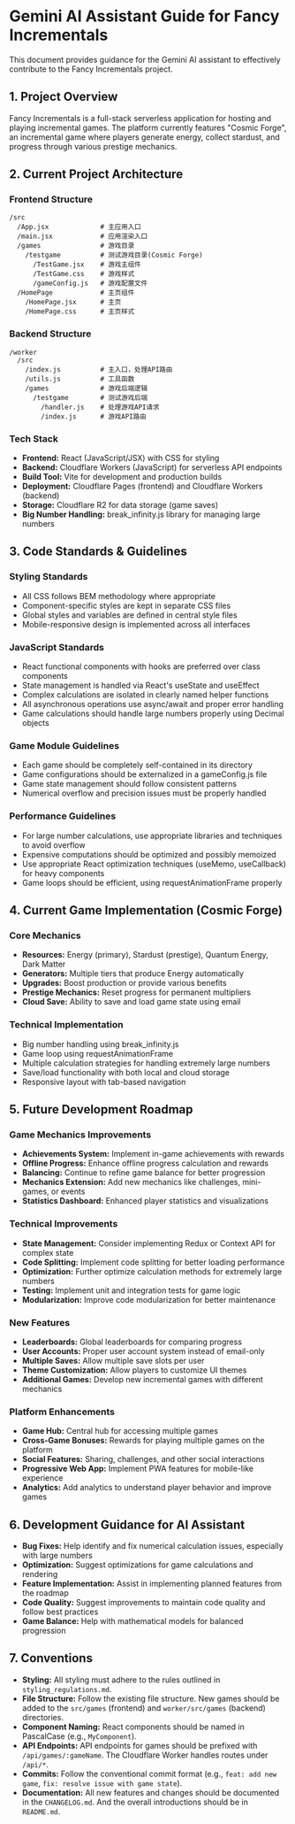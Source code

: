 # Gemini AI Assistant Guide for Fancy Incrementals

This document provides guidance for the Gemini AI assistant to effectively contribute to the Fancy Incrementals project.

## **1. Project Overview**

Fancy Incrementals is a full-stack serverless application for hosting and playing incremental games. The platform currently features "Cosmic Forge", an incremental game where players generate energy, collect stardust, and progress through various prestige mechanics.

## **2. Current Project Architecture**

### Frontend Structure

```plaintext
/src
  /App.jsx             # 主应用入口
  /main.jsx            # 应用渲染入口
  /games               # 游戏目录
    /testgame          # 测试游戏目录(Cosmic Forge)
      /TestGame.jsx    # 游戏主组件
      /TestGame.css    # 游戏样式
      /gameConfig.js   # 游戏配置文件
  /HomePage            # 主页组件
    /HomePage.jsx      # 主页
    /HomePage.css      # 主页样式
```

### Backend Structure

```plaintext
/worker
  /src
    /index.js          # 主入口，处理API路由
    /utils.js          # 工具函数
    /games             # 游戏后端逻辑
      /testgame        # 测试游戏后端
        /handler.js    # 处理游戏API请求
        /index.js      # 游戏API路由
```

### Tech Stack

* **Frontend:** React (JavaScript/JSX) with CSS for styling
* **Backend:** Cloudflare Workers (JavaScript) for serverless API endpoints
* **Build Tool:** Vite for development and production builds
* **Deployment:** Cloudflare Pages (frontend) and Cloudflare Workers (backend)
* **Storage:** Cloudflare R2 for data storage (game saves)
* **Big Number Handling:** break_infinity.js library for managing large numbers

## **3. Code Standards & Guidelines**

### Styling Standards

* All CSS follows BEM methodology where appropriate
* Component-specific styles are kept in separate CSS files
* Global styles and variables are defined in central style files
* Mobile-responsive design is implemented across all interfaces

### JavaScript Standards

* React functional components with hooks are preferred over class components
* State management is handled via React's useState and useEffect
* Complex calculations are isolated in clearly named helper functions
* All asynchronous operations use async/await and proper error handling
* Game calculations should handle large numbers properly using Decimal objects

### Game Module Guidelines

* Each game should be completely self-contained in its directory
* Game configurations should be externalized in a gameConfig.js file
* Game state management should follow consistent patterns
* Numerical overflow and precision issues must be properly handled

### Performance Guidelines

* For large number calculations, use appropriate libraries and techniques to avoid overflow
* Expensive computations should be optimized and possibly memoized
* Use appropriate React optimization techniques (useMemo, useCallback) for heavy components
* Game loops should be efficient, using requestAnimationFrame properly

## **4. Current Game Implementation (Cosmic Forge)**

### Core Mechanics

* **Resources:** Energy (primary), Stardust (prestige), Quantum Energy, Dark Matter
* **Generators:** Multiple tiers that produce Energy automatically
* **Upgrades:** Boost production or provide various benefits
* **Prestige Mechanics:** Reset progress for permanent multipliers
* **Cloud Save:** Ability to save and load game state using email

### Technical Implementation

* Big number handling using break_infinity.js
* Game loop using requestAnimationFrame
* Multiple calculation strategies for handling extremely large numbers
* Save/load functionality with both local and cloud storage
* Responsive layout with tab-based navigation

## **5. Future Development Roadmap**

### Game Mechanics Improvements

* **Achievements System:** Implement in-game achievements with rewards
* **Offline Progress:** Enhance offline progress calculation and rewards
* **Balancing:** Continue to refine game balance for better progression
* **Mechanics Extension:** Add new mechanics like challenges, mini-games, or events
* **Statistics Dashboard:** Enhanced player statistics and visualizations

### Technical Improvements

* **State Management:** Consider implementing Redux or Context API for complex state
* **Code Splitting:** Implement code splitting for better loading performance
* **Optimization:** Further optimize calculation methods for extremely large numbers
* **Testing:** Implement unit and integration tests for game logic
* **Modularization:** Improve code modularization for better maintenance

### New Features

* **Leaderboards:** Global leaderboards for comparing progress
* **User Accounts:** Proper user account system instead of email-only
* **Multiple Saves:** Allow multiple save slots per user
* **Theme Customization:** Allow players to customize UI themes
* **Additional Games:** Develop new incremental games with different mechanics

### Platform Enhancements

* **Game Hub:** Central hub for accessing multiple games
* **Cross-Game Bonuses:** Rewards for playing multiple games on the platform
* **Social Features:** Sharing, challenges, and other social interactions
* **Progressive Web App:** Implement PWA features for mobile-like experience
* **Analytics:** Add analytics to understand player behavior and improve games

## **6. Development Guidance for AI Assistant**

* **Bug Fixes:** Help identify and fix numerical calculation issues, especially with large numbers
* **Optimization:** Suggest optimizations for game calculations and rendering
* **Feature Implementation:** Assist in implementing planned features from the roadmap
* **Code Quality:** Suggest improvements to maintain code quality and follow best practices
* **Game Balance:** Help with mathematical models for balanced progression

## **7. Conventions**

* **Styling:** All styling must adhere to the rules outlined in `styling_regulations.md`.
* **File Structure:** Follow the existing file structure. New games should be added to the `src/games` (frontend) and `worker/src/games` (backend) directories.
* **Component Naming:** React components should be named in PascalCase (e.g., `MyComponent`).
* **API Endpoints:** API endpoints for games should be prefixed with `/api/games/:gameName`. The Cloudflare Worker handles routes under `/api/*`.
* **Commits:** Follow the conventional commit format (e.g., `feat: add new game`, `fix: resolve issue with game state`).
* **Documentation:** All new features and changes should be documented in the `CHANGELOG.md`. And the overall introductions should be in `README.md`.
